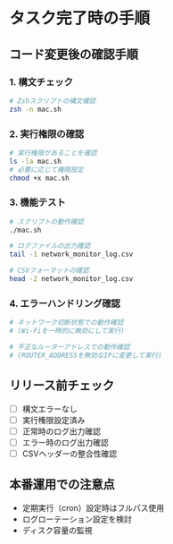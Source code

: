 # タスク完了時の手順

## コード変更後の確認手順

### 1. 構文チェック
```bash
# Zshスクリプトの構文確認
zsh -n mac.sh
```

### 2. 実行権限の確認
```bash
# 実行権限があることを確認
ls -la mac.sh
# 必要に応じて権限設定
chmod +x mac.sh
```

### 3. 機能テスト
```bash
# スクリプトの動作確認
./mac.sh

# ログファイルの出力確認
tail -1 network_monitor_log.csv

# CSVフォーマットの確認
head -2 network_monitor_log.csv
```

### 4. エラーハンドリング確認
```bash
# ネットワーク切断状態での動作確認
# (Wi-Fiを一時的に無効にして実行)

# 不正なルーターアドレスでの動作確認
# (ROUTER_ADDRESSを無効なIPに変更して実行)
```

## リリース前チェック
- [ ] 構文エラーなし
- [ ] 実行権限設定済み
- [ ] 正常時のログ出力確認
- [ ] エラー時のログ出力確認
- [ ] CSVヘッダーの整合性確認

## 本番運用での注意点
- 定期実行（cron）設定時はフルパス使用
- ログローテーション設定を検討
- ディスク容量の監視